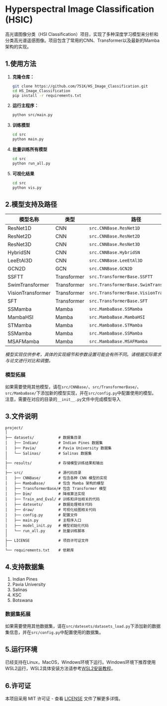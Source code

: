 # Hyperspectral Image Classification (HSIC)

高光谱图像分类（HSI Classification）项目，实现了多种深度学习模型来分析和分类高光谱遥感图像。项目包含了常用的CNN、Transformer以及最新的Mamba架构的实现。


## 1.使用方法
1. **克隆仓库：**

   ```bash
   git clone https://github.com/751K/HS_Image_Classification.git
   cd HS_Image_Classification
   pip install -r requirements.txt
    ```

2. **运行主程序：**
   ```bash
   python src/main.py
    ```
   
3. **训练模型**
    ```bash
    cd src
    python main.py
    ```

4. **批量训练所有模型**
    ```bash
    cd src
    python run_all.py
    ```
5. **可视化结果**
    ```bash
    cd src
    python vis.py
    ```

## 2.模型支持及路径

| 模型名称              | 类型          | 路径                                      |
|-------------------|-------------|-----------------------------------------|
| ResNet1D          | CNN         | `src.CNNBase.ResNet1D`                  |
| ResNet2D          | CNN         | `src.CNNBase.ResNet2D`                  |
| ResNet3D          | CNN         | `src.CNNBase.ResNet3D`                  |
| HybridSN          | CNN         | `src.CNNBase.HybridSN`                  |
| LeeEtAl3D         | CNN         | `src.CNNBase.LeeEtAl3D`                 |
| GCN2D             | GCN         | `src.CNNBase.GCN2D`                     |
| SSFTT             | Transformer | `src.TransformerBase.SSFTT`             |
| SwimTransformer   | Transformer | `src.TransformerBase.SwimTransformer`   |
| VisionTransformer | Transformer | `src.TransformerBase.VisionTransformer` |
| SFT               | Transformer | `src.TransformerBase.SFT`               |
| SSMamba           | Mamba       | `src.MambaBase.SSMamba`                 |
| MambaHSI          | Mamba       | `src.MambaBase.MambaHSI`                |
| STMamba           | Mamba       | `src.MambaBase.STMamba`                 |
| SSMamba           | Mamba       | `src.MambaBase.SSMamba`                 |
| MSAFMamba         | Mamba       | `src.MambaBase.MSAFMamba`               |

_模型实现仅供参考，具体的实现细节和参数设置可能会有所不同。请根据实际需求与论文进行对比和调整。_
### 模型拓展
如果需要使用其他模型，请在`src/CNNBase/`、`src/TransformerBase/`、`src/MambaBase/`下添加新的模型实现，并在`src/config.py`中配置使用的模型。
注意，需要在对应的目录的`__init__.py`文件中完成模型导入

## 3.文件说明

   ```
   project/
│
├── datasets/           # 数据集目录
│   ├── Indian/         # Indian Pines 数据集
│   ├── Pavia/          # Pavia University 数据集
│   └── Salinas/        # Salinas 数据集
│
├── results/            # 存储模型训练结果和输出
│
├── src/                # 源代码目录
│   ├── CNNBase/        # 包含各种 CNN 模型的实现
│   ├── MambaBase/      # 包含 Mamba 架构的模型
│   ├── TransformerBase/# 包含 Transformer 模型
│   ├── Dim/            # 降维算法实现
│   ├── Train_and_Eval/ # 训练和评估相关的代码
│   ├── datesets/       # 数据处理相关代码
│   ├── draw/           # 可视化绘图相关代码
│   ├── config.py       # 配置文件
│   ├── main.py         # 主程序入口
│   ├── model_init.py   # 模型初始化代码
│   └── run_all.py      # 批量训练脚本
│
├── LICENSE             # 项目许可证文件
│
└── requirements.txt    # 依赖库
 
 ```
## 4.支持数据集
1. Indian Pines
2. Pavia University
3. Salinas
4. KSC
5. Botswana
### 数据集拓展
如果需要使用其他数据集，请在`src/datesets/datasets_load.py`下添加新的数据集信息，并在`src/config.py`中配置使用的数据集。


## 5.运行环境
已经支持在Linux，MacOS，Windows环境下运行。Windows环境下推荐使用WSL2运行，WSL2具体安装方法请参考[WSL2安装教程](https://docs.microsoft.com/zh-cn/windows/wsl/install)。


## 6.许可证
本项目采用 MIT 许可证 - 查看 [LICENSE](LICENSE) 文件了解更多详情。